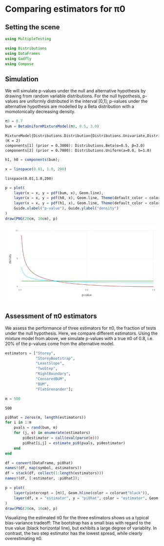 
# Comparing estimators for π0

## Setting the scene


```julia
using MultipleTesting
```


```julia
using Distributions
using DataFrames
using Gadfly
using Compose
```

## Simulation

We will simulate p-values under the null and alternative hypothesis by drawing from random variable distributions. For the null hypothesis, p-values are uniformly distributed in the interval [0,1]; p-values under the alternative hypothesis are modelled by a Beta distribution with a momotonically decreasing density.


```julia
π0 = 0.7
bum = BetaUniformMixtureModel(π0, 0.5, 3.0)
```




    MixtureModel{Distributions.Distribution{Distributions.Univariate,Distributions.Continuous}}(K = 2)
    components[1] (prior = 0.3000): Distributions.Beta(α=0.5, β=3.0)
    components[2] (prior = 0.7000): Distributions.Uniform(a=0.0, b=1.0)





```julia
h1, h0 = components(bum);
```


```julia
x = linspace(0.01, 1.0, 200)
```




    linspace(0.01,1.0,200)




```julia
p = plot(
    layer(x = x, y = pdf(bum, x), Geom.line),
    layer(x = x, y = pdf(h0, x), Geom.line, Theme(default_color = colorant"darkgreen")),
    layer(x = x, y = pdf(h1, x), Geom.line, Theme(default_color = colorant"darkred")),
    Guide.xlabel("p-value"), Guide.ylabel("density")
)
draw(PNG(20cm, 10cm), p)
```


![png](pi0-estimation_files/pi0-estimation_9_0.png)


## Assessment of π0 estimators

We assess the performance of three estimators for π0, the fraction of tests under the null hypothesis. Here, we compare different estimators. Using the mixture model from above, we simulate p-values with a true π0 of 0.8, i.e. 20% of the p-values come from the alternative model.


```julia
estimators = ["Storey",
              "StoreyBootstrap",
              "LeastSlope",
              "TwoStep",
              "RightBoundary",
              "CensoredBUM",
              "BUM",
              "FlatGrenander"];
```


```julia
m = 500
```




    500




```julia
pi0hat = zeros(m, length(estimators))
for i in 1:m
    pvals = rand(bum, m)
    for (j, e) in enumerate(estimators)
        pi0estimator = call(eval(parse(e)))
        pi0hat[i,j] = estimate_pi0(pvals, pi0estimator)
    end
end
```


```julia
df = convert(DataFrame, pi0hat)
names!(df, map(symbol, estimators))
df = stack(df, collect(1:length(estimators)))
names!(df, [:estimator, :pi0hat]);
```


```julia
p = plot(
    layer(yintercept = [π0], Geom.hline(color = colorant"black")),
    layer(df, x = "estimator", y = "pi0hat", color = "estimator", Geom.boxplot)
)
draw(PNG(20cm, 10cm), p)
```

Visualizing the estimated π0 for the three estimators shows us a typical bias-variance tradeoff: The bootstrap has a small bias with regard to the true value (black horizontal line), but exhibits a large degree of variablity. In contrast, the two step estimator has the lowest spread, while clearly overestimating π0.
